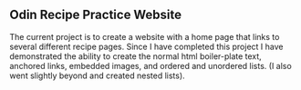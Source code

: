 ## Odin Recipe Practice Website
The current project is to create a website with a home page that links to several different recipe pages. Since I have completed this project I have demonstrated the ability to create the normal html boiler-plate text, anchored links, embedded images, and ordered and unordered lists. (I also went slightly beyond and created nested lists).